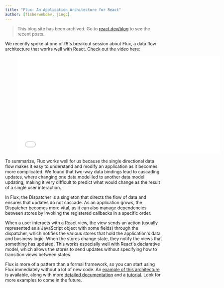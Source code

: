 ```yaml
---
title: "Flux: An Application Architecture for React"
author: [fisherwebdev, jingc]
---
```


<div class="scary">

> This blog site has been archived. Go to [react.dev/blog](https://pt-br.react.dev/blog) to see the recent posts.

</div>

We recently spoke at one of f8's breakout session about Flux, a data flow architecture that works well with React.  Check out the video here:

<figure><iframe width="650" height="315" src="//www.youtube-nocookie.com/embed/nYkdrAPrdcw?list=PLb0IAmt7-GS188xDYE-u1ShQmFFGbrk0v&start=621" frameborder="0" allowfullscreen></iframe></figure>

To summarize, Flux works well for us because the single directional data flow makes it easy to understand and modify an application as it becomes more complicated. We found that two-way data bindings lead to cascading updates, where changing one data model led to another data model updating, making it very difficult to predict what would change as the result of a single user interaction.

In Flux, the Dispatcher is a singleton that directs the flow of data and ensures that updates do not cascade. As an application grows, the Dispatcher becomes more vital, as it can also manage dependencies between stores by invoking the registered callbacks in a specific order.

When a user interacts with a React view, the view sends an action (usually represented as a JavaScript object with some fields) through the dispatcher, which notifies the various stores that hold the application's data and business logic. When the stores change state, they notify the views that something has updated. This works especially well with React's declarative model, which allows the stores to send updates without specifying how to transition views between states.

Flux is more of a pattern than a formal framework, so you can start using Flux immediately without a lot of new code. An [example of this architecture](https://github.com/facebook/flux/tree/master/examples/flux-todomvc) is available, along with more [detailed documentation](https://facebook.github.io/flux/docs/overview.html) and a [tutorial](https://github.com/facebook/flux/tree/main/examples/flux-todomvc). Look for more examples to come in the future.
